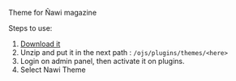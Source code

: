 Theme for Ñawi magazine

Steps to use:
1. <a href ="https://github.com/Ksantacr/nawi/archive/master.zip">Download it</a>
2. Unzip and put it in the next path : <code>/ojs/plugins/themes/&lt;here&gt;</code>
3. Login on admin panel, then activate it on plugins.
4. Select Nawi Theme

